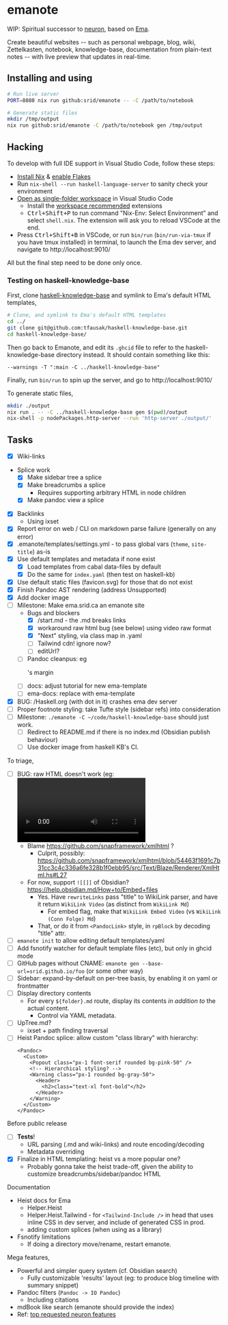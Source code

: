 # emanote

WIP: Spiritual successor to [neuron](https://neuron.zettel.page), based on [Ema](https://ema.srid.ca).

Create beautiful websites -- such as personal webpage, blog, wiki, Zettelkasten, notebook, knowledge-base, documentation from plain-text notes -- with live preview that updates in real-time.

## Installing and using

```bash
# Run live server
PORT=8080 nix run github:srid/emanote -- -C /path/to/notebook

# Generate static files
mkdir /tmp/output
nix run github:srid/emanote -C /path/to/notebook gen /tmp/output
```

## Hacking

To develop with full IDE support in Visual Studio Code, follow these steps:

- [Install Nix](https://nixos.org/download.html) & [enable Flakes](https://nixos.wiki/wiki/Flakes)
- Run `nix-shell --run haskell-language-server` to sanity check your environment 
- [Open as single-folder workspace](https://code.visualstudio.com/docs/editor/workspaces#_singlefolder-workspaces) in Visual Studio Code
    - Install the [workspace recommended](https://code.visualstudio.com/docs/editor/extension-marketplace#_workspace-recommended-extensions) extensions
    - <kbd>Ctrl+Shift+P</kbd> to run command "Nix-Env: Select Environment" and select `shell.nix`. The extension will ask you to reload VSCode at the end.
- Press <kbd>Ctrl+Shift+B</kbd> in VSCode, or run `bin/run` (`bin/run-via-tmux` if you have tmux installed) in terminal, to launch the Ema dev server, and navigate to http://localhost:9010/

All but the final step need to be done only once.

### Testing on haskell-knowledge-base

First, clone [haskell-knowledge-base](https://github.com/tfausak/haskell-knowledge-base) and symlink to Ema's default HTML templates,

```bash
# Clone, and symlink to Ema's default HTML templates
cd ../
git clone git@github.com:tfausak/haskell-knowledge-base.git
cd haskell-knowledge-base/
```

Then go back to Emanote, and edit its `.ghcid` file to refer to the haskell-knowledge-base directory instead. It should contain something like this:

```
--warnings -T ":main -C ../haskell-knowledge-base"
```

Finally, run `bin/run` to spin up the server, and go to http://localhost:9010/

To generate static files,

```bash
mkdir ./output
nix run . -- -C ../haskell-knowledge-base gen $(pwd)/output
nix-shell -p nodePackages.http-server --run 'http-server ./output/'
```

## Tasks

- [x] Wiki-links
- Splice work
  - [x] Make sidebar tree a splice
  - [x] Make breadcrumbs a splice
    - Requires supporting arbitrary HTML in node children
  - [x] Make pandoc view a splice
- [x] Backlinks
  - Using ixset
- [x] Report error on web / CLI on markdown parse failure (generally on any error)
- [x] .emanote/templates/settings.yml - to pass global vars (`theme`, `site-title`) as-is
- [x] Use default templates and metadata if none exist
  - [x] Load templates from cabal data-files by default
  - [x] Do the same for `index.yaml` (then test on haskell-kb)
- [x] Use default static files (favicon.svg) for those that do not exist
- [x] Finish Pandoc AST rendering (address Unsupported)
- [x] Add docker image
- [ ] Milestone: Make ema.srid.ca an emanote site
  - Bugs and blockers
    - [x] /start.md - the .md breaks links
    - [x] workaround raw html bug (see below) using video raw format
    - [x] "Next" styling, via class map in .yaml
    - [ ] Tailwind cdn! ignore now?
    - [ ] editUrl?
  - [ ] Pandoc cleanpus: eg <p>'s margin
  - [ ] docs: adjust tutorial for new ema-template 
  - [ ] ema-docs: replace with ema-template
- [x] BUG: /Haskell.org (with dot in it) crashes ema dev server
- [ ] Proper footnote styling: take Tufte style (sidebar refs) into consideration
- [ ] Milestone: `./emanote -C ~/code/haskell-knowledge-base` should just work.
  - [ ] Redirect to README.md if there is no index.md (Obsidian publish behaviour)
  - [ ] Use docker image from haskell KB's CI.

To triage,
- [ ] BUG: raw HTML doesn't work (eg: <video> element)
  - Blame https://github.com/snapframework/xmlhtml ?
    - Culprit, possibly: https://github.com/snapframework/xmlhtml/blob/54463f1691c7b31cc3c4c336a6fe328b1f0ebb95/src/Text/Blaze/Renderer/XmlHtml.hs#L27
  - For now, support `![[]]` of Obsidian? https://help.obsidian.md/How+to/Embed+files
    - Yes. Have `rewriteLinks` pass "title" to WikiLink parser, and have it return `WikiLink Video` (as distinct from `WikiLink Md`)
      - For embed flag, make that `WikiLink Embed Video` (vs `WikiLink (Conn Folge) Md`)
    - That, or do it from `<PandocLink>` style, in `rpBlock` by decoding "title" attr.
- [ ] `emanote init` to allow editing default templates/yaml
- [ ] Add fsnotify watcher for default template files (etc), but only in ghcid mode
- [ ] GitHub pages without CNAME: `emanote gen --base-url=srid.github.io/foo` (or some other way)
- [ ] Sidebar: expand-by-default on per-tree basis, by enabling it on yaml or frontmatter
- [ ] Display directory contents
  - For every `${folder}.md` route, display its contents *in addition to* the actual content.
    - Control via YAML metadata.
- [ ] UpTree.md?
  - ixset + path finding traversal
- [ ] Heist Pandoc splice: allow custom "class library" with hierarchy:
  ```
  <Pandoc>
    <Custom>
      <Popout class="px-1 font-serif rounded bg-pink-50" />
      <!-- Hierarchical styling? -->
      <Warning class="px-1 rounded bg-gray-50">
        <Header>
          <h2>class="text-xl font-bold"</h2>
        </Header>
      </Warning>
    </Custom>
  </Pandoc>
  ```

Before public release

- [ ] **Tests**!
  - URL parsing (.md and wiki-links) and route encoding/decoding
  - Metadata overriding
- [x] Finalize in HTML templating: heist vs a more popular one?
  - Probably gonna take the heist trade-off, given the ability to customize breadcrumbs/sidebar/pandoc HTML

Documentation

- Heist docs for Ema
  - Helper.Heist
  - Helper.Heist.Tailwind - for `<Tailwind-Include />` in head that uses inline CSS in dev server, and include of generated CSS in prod.
  - adding custom splices (when using as a library)
- Fsnotify limitations
  - If doing a directory move/rename, restart emanote.

Mega features,

- Powerful and simpler query system (cf. Obsidian search)
  - Fully customizable 'results' layout (eg: to produce blog timeline with summary snippet)
- Pandoc filters (`Pandoc -> IO Pandoc`)
  - Including citations
- mdBook like search (emanote should provide the index)
- Ref: [top requested neuron features](https://github.com/srid/neuron/issues?q=is%3Aissue+is%3Aopen+sort%3Areactions)